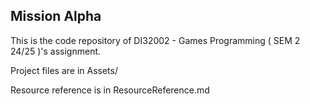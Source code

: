 ﻿## Mission Alpha

This is the code repository of DI32002 - Games Programming ( SEM 2 24/25 )'s assignment.

Project files are in Assets/

Resource reference is in ResourceReference.md